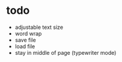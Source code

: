 # todo

- adjustable text size
- word wrap
- save file
- load file
- stay in middle of page (typewriter mode)